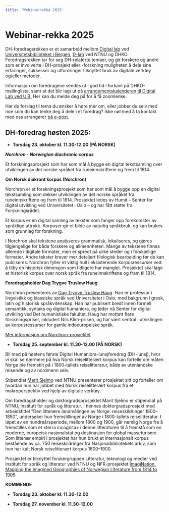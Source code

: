```yaml
---
title: 'Webinarrekka 2025'
---
```


# **Webinar-rekka 2025**

DH-foredragsrekken er et samarbeid mellom [Digital lab](https://www.uib.no/digitallab) ved [Universitetsbiblioteket i Bergen](https://www.uib.no/ub), [D-lab](https://www.ntnu.no/ub/d-lab) ved NTNU og DHKO. Foredragsrekken tar for seg DH-relaterte temaer, og gir forskere og andre som er involverte i DH-prosjekt eller -forskning muligheten å dele sine erfaringer, suksesser og utfordringer tilknyttet bruk av digitale verktøy og/eller metoder.

Informasjon om foredragene sendes ut i god tid i forkant på DHKO-mailinglista, samt at det blir lagt ut på [arrangementskalenderen til Digital Lab ved UiB.](https://www.uib.no/digitallab/kalender) Her kan du melde deg på for å få zoomlenke. 

Har du forslag til tema du ønsker å høre mer om, eller jobber du selv med noe som du kan tenke deg å dele i et foredrag? Ikke nøl med å ta kontakt med oss arrangører [på e-post](mailto:emma.aadland@uib.no).

## DH-foredrag høsten 2025:

- **Torsdag 23. oktober kl. 11.30-12.00 [PÅ NORSK]**

***Norchron - Norwegian diachronic corpus***

Et forskningsprosjekt som har som mål å bygge en digital tekstsamling over utviklingen av det norske språket fra runeinnskriftene og frem til 1814.

****Om Norsk diakront korpus (Norchron)**** 

Norchron er et forskningsprosjekt som har som mål å bygge opp en digital tekstsamling som dekker utviklingen av det norske språket fra runeinnskriftene og frem til 1814. Prosjektet ledes av Humit – Senter for digital utvikling ved Universitetet i Oslo – og har fått støtte fra Forskningsrådet.

Et korpus er en digital samling av tekster som fanger opp forekomster av språklige uttrykk. Korpuser gir et bilde av naturlig språkbruk, og kan brukes som grunnlag for forskning. 

I Norchron skal tekstene analyseres grammatisk, lokaliseres, og gjøres tilgjengelige for både forskere og allmennheten. Mange av tekstene finnes allerede i digitale formater, men er spredt på ulike steder og i forskjellige formater. Andre tekster krever mer detaljert filologisk bearbeiding før de kan publiseres. Norchron fyller et viktig hull i eksisterende korpusressurser ved å tilby en historisk dimensjon som tidligere har manglet. Prosjektet skal lage et historisk korpus over norsk språk fra runeinnskriftene og fram til 1814.

****Foredragsholder Dag Trygve Truslew Haug****

Norchron presenteres av [Dag Trygve Truslew Haug](https://www.hf.uio.no/ifikk/personer/vit/klassiske-sprak/fast/daghaug/index.html). Han  er professor i lingvistikk og klassiske språk ved Universitetet i Oslo, med bakgrunn i gresk, latin og historisk språkvitenskap. Han har publisert bredt innen formell semantikk, syntaks og digital humaniora, og leder nå Senter for digital utvikling ved Det humanistiske fakultet. Haug har mottatt flere forskningspriser, inkludert Nils Klim-prisen, og har vært sentral i utviklingen av korpusressurser for gamle indoeuropeiske språk.

[Mer informasjon om Norchron-prosjektet](https://www.hf.uio.no/om/aktuelt/aktuelle-saker/2024/stotte-til-humits-nye-sprakprosjekt.html)

- **Torsdag 25. september kl. 11.30-12.00 [PÅ NORSK]**

Bli med på høstens første Digital Humaniora-lunsjforedrag (DH-lunsj), hvor vi skal se nærmere på hva Norsk reiselitterært korpus kan fortelle om måten Norge ble fremstilt på i 1800-tallets reiselitteratur, både av utenlandske reisende og av nordmenn selv.
  
Stipendiat [Marit Sjelmo](https://www.ntnu.no/ansatte/marit.sjelmo) ved NTNU presenterer prosjektet sitt og forteller om hvordan hun har jobbet med Norsk reiselitterært korpus fra et makroperspektiv ved hjelp av digitale verktøy.

Om foredragsholder og doktorgradsprosjektet
Marit Sjelmo er stipendiat på NTNU, Institutt for språk og litteratur. I hennes doktorgradsprosjekt med arbeidstittel "Den litterære landmålingen av Norge: reiseskildringer 1800–1850", undersøker hun fremstillinger av Norge i 1800-tallets reiselitteratur. I løpet av en hundreårsperiode, mellom 1800 og 1900, går nemlig Norge fra å fremstilles som et «terra incognita» i denne litteraturen til å fremstå som en moderne, europeisk nasjonalstat og destinasjon for global masseturisme. Som litterær empiri i prosjektet har hun brukt et internasjonalt korpus bestående av ca. 750 reiseskildringer fra Nasjonalbibliotekets arkiv, som hun har kalt Norsk reiselitterært korpus 1800–1900.

Prosjektet er tilknyttet forskergruppen Litteratur, teknologi og medier ved Institutt for språk og litteratur ved NTNU og NFR-prosjektet [ImagiNation. Mapping the Imagined Geographies of Norwegian Literature from 1814 to 1905](https://prosjektbanken.forskningsradet.no/project/FORISS/314605?Kilde=FORISS&distribution=Ar&chart=bar&calcType=funding&Sprak=no&sortBy=score&sortOrder=desc&resultCount=30&offset=0&Fritekst=imagination).

**KOMMENDE**

- **Torsdag 23. oktober kl. 11.30-12.00**

- **Torsdag 27. november kl. 11.30-12.00**
